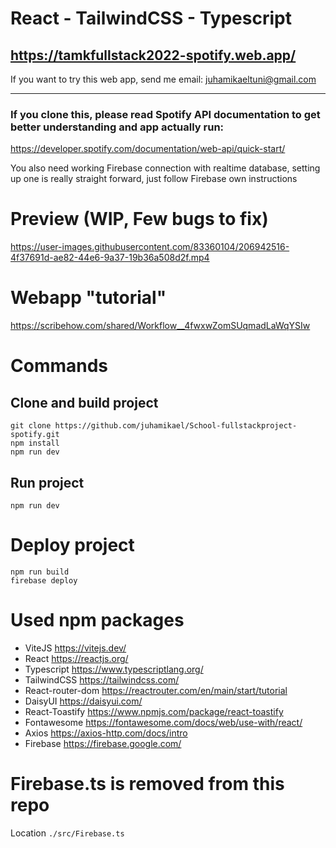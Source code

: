 # React - TailwindCSS - Typescript
## https://tamkfullstack2022-spotify.web.app/
If you want to try this web app, send me email: juhamikaeltuni@gmail.com

---

### If you clone this, please read Spotify API documentation to get better understanding and app actually run:
https://developer.spotify.com/documentation/web-api/quick-start/

You also need working Firebase connection with realtime database, setting up one is really straight forward, just follow Firebase own instructions

# Preview (WIP, Few bugs to fix)

https://user-images.githubusercontent.com/83360104/206942516-4f37691d-ae82-44e6-9a37-19b36a508d2f.mp4



# Webapp "tutorial"
https://scribehow.com/shared/Workflow__4fwxwZomSUqmadLaWqYSIw

# Commands

## Clone and build project
```
git clone https://github.com/juhamikael/School-fullstackproject-spotify.git
npm install  
npm run dev
```

## Run project
```
npm run dev
```

# Deploy project
```
npm run build
firebase deploy
```

# Used npm packages


- ViteJS	https://vitejs.dev/
- React	https://reactjs.org/
- Typescript	https://www.typescriptlang.org/
- TailwindCSS	https://tailwindcss.com/
- React-router-dom	https://reactrouter.com/en/main/start/tutorial
- DaisyUI	https://daisyui.com/
- React-Toastify	https://www.npmjs.com/package/react-toastify
- Fontawesome	https://fontawesome.com/docs/web/use-with/react/
- Axios	https://axios-http.com/docs/intro
- Firebase	https://firebase.google.com/

# Firebase.ts is removed from this repo
Location `./src/Firebase.ts`


